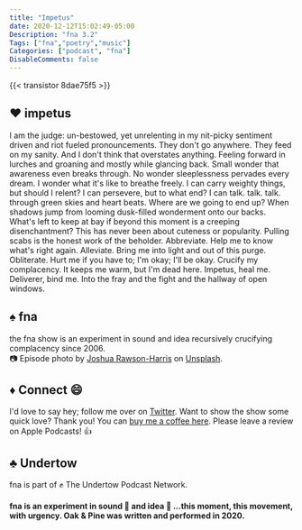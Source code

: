 ```yaml
---
title: "Impetus"
date: 2020-12-12T15:02:49-05:00
Description: "fna 3.2"
Tags: ["fna","poetry","music"]
Categories: ["podcast", "fna"]
DisableComments: false
---
```


{{< transistor 8dae75f5 >}}

## :heart: impetus
I am the judge:
un-bestowed, yet unrelenting in my nit-picky sentiment driven and riot fueled pronouncements.
They don't go anywhere.
They feed on my sanity. And I don't think that overstates anything.
Feeling forward in lurches and groaning and mostly while glancing back.
Small wonder that awareness even breaks through.
No wonder sleeplessness pervades every dream.
I wonder what it's like to breathe freely.
I can carry weighty things, but should I relent?
I can persevere, but to what end?
I can talk. talk. talk. through green skies and heart beats. Where are we going to end up?
When shadows jump from looming dusk-filled wonderment onto our backs.
What's left to keep at bay if beyond this moment is a creeping disenchantment?
This has never been about cuteness or popularity.
Pulling scabs is the honest work of the beholder.
Abbreviate.
Help me to know what's right again.
Alleviate.
Bring me into light and out of this purge.
Obliterate.
Hurt me if you have to; I'm okay; I'll be okay.
Crucify my complacency. It keeps me warm, but I'm dead here.
Impetus, heal me.
Deliverer, bind me.
Into the fray and the fight and the hallway of open windows.


## :spades: fna
the fna show is an experiment in sound and idea recursively crucifying complacency since 2006.\
:camera: Episode photo by [Joshua Rawson-Harris](https://unsplash.com/@joshrh19) on [Unsplash](https://unsplash.com/).

## :diamonds: Connect :smile:
I'd love to say hey; follow me over on [Twitter](https://twitter.com/EamonnCottrell).
Want to show the show some quick love? Thank you! You can [buy me a coffee here](https://www.buymeacoffee.com/W4V7SRM).
Please leave a review on Apple Podcasts! :thumbsup:
## :clubs: Undertow
fna is part of :fist: The Undertow Podcast Network.
#### fna is an experiment in sound :musical_score: and idea :thought_balloon: ...this moment, this movement, with urgency. Oak & Pine was written and performed in 2020.